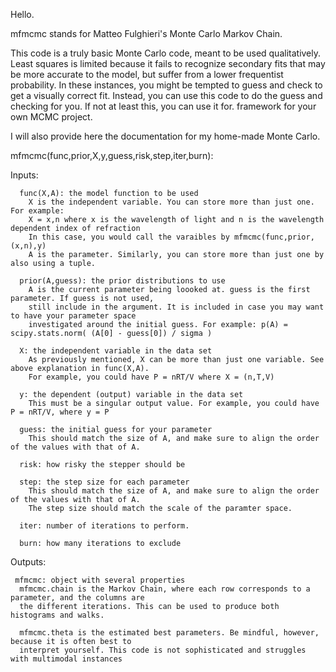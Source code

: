 Hello.

mfmcmc stands for Matteo Fulghieri's Monte Carlo Markov Chain. 

This code is a truly basic Monte Carlo code, meant to be used qualitatively. Least squares is limited because it fails to recognize secondary fits that may be more accurate to the model, but suffer from a lower frequentist probability. In these instances, you might be tempted to guess and check to get a visually correct fit. Instead, you can use this code to do the guess and checking for you. If not at least this, you can use it for. framework for your own MCMC project. 

I will also provide here the documentation for my home-made Monte Carlo. 

mfmcmc(func,prior,X,y,guess,risk,step,iter,burn):

  Inputs:
      
      func(X,A): the model function to be used
        X is the independent variable. You can store more than just one. For example:
        X = x,n where x is the wavelength of light and n is the wavelength dependent index of refraction
        In this case, you would call the varaibles by mfmcmc(func,prior,(x,n),y)
        A is the parameter. Similarly, you can store more than just one by also using a tuple. 
        
      prior(A,guess): the prior distributions to use
        A is the current parameter being loooked at. guess is the first parameter. If guess is not used, 
        still include in the argument. It is included in case you may want to have your parameter space
        investigated around the initial guess. For example: p(A) = scipy.stats.norm( (A[0] - guess[0]) / sigma )
        
      X: the independent variable in the data set
        As previously mentioned, X can be more than just one variable. See above explanation in func(X,A).
        For example, you could have P = nRT/V where X = (n,T,V)
        
      y: the dependent (output) variable in the data set
        This must be a singular output value. For example, you could have P = nRT/V, where y = P
        
      guess: the initial guess for your parameter
        This should match the size of A, and make sure to align the order of the values with that of A.
        
      risk: how risky the stepper should be
     
      step: the step size for each parameter
        This should match the size of A, and make sure to align the order of the values with that of A. 
        The step size should match the scale of the paramter space. 
      
      iter: number of iterations to perform. 
      
      burn: how many iterations to exclude
      
      
        
  Outputs:
    
     mfmcmc: object with several properties
      mfmcmc.chain is the Markov Chain, where each row corresponds to a parameter, and the columns are 
      the different iterations. This can be used to produce both histograms and walks. 
      
      mfmcmc.theta is the estimated best parameters. Be mindful, however, because it is often best to
      interpret yourself. This code is not sophisticated and struggles with multimodal instances
      
      
      
      
      
      
      
